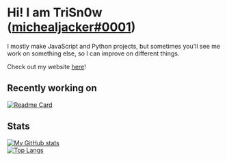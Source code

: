 # Hi! I am TriSn0w ([michealjacker#0001](https://discord.com/users/852203479996432424))
I mostly make JavaScript and Python projects, but sometimes you'll see me work on something else, so I can improve on different things.

Check out my website [here](https://triscord.repl.co)!

## Recently working on
[![Readme Card](https://github-readme-stats.vercel.app/api/pin/?username=trisn0w&repo=enscript&theme=radical)](https://github.com/trisn0w/enscript)

## Stats
[![My GitHub stats](https://github-readme-stats.vercel.app/api?username=trisn0w&show_icons=true&theme=radical)](https://github.com/anuraghazra/github-readme-stats) </br>
[![Top Langs](https://github-readme-stats.vercel.app/api/top-langs/?username=trisn0w&show_icons=true&theme=radical&layout=compact)](https://github.com/anuraghazra/github-readme-stats)

